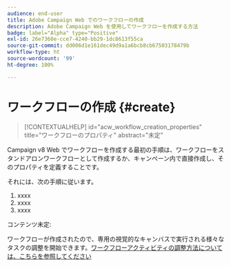 ```yaml
---
audience: end-user
title: Adobe Campaign Web でのワークフローの作成
description: Adobe Campaign Web を使用してワークフローを作成する方法
badge: label="Alpha" type="Positive"
exl-id: 26e7360e-cce7-4240-bb29-1dc8613f55ca
source-git-commit: dd006d1e161dec49d9a1a6bcb8cb67503178479b
workflow-type: ht
source-wordcount: '99'
ht-degree: 100%

---
```



# ワークフローの作成 {#create}

>[!CONTEXTUALHELP]
>id="acw_workflow_creation_properties"
>title="ワークフローのプロパティ"
>abstract="未定"

Campaign v8 Web でワークフローを作成する最初の手順は、ワークフローをスタンドアロンワークフローとして作成するか、キャンペーン内で直接作成し、そのプロパティを定義することです。

それには、次の手順に従います。

1. xxxx
1. xxxx
1. xxxx

コンテンツ未定:

ワークフローが作成されたので、専用の視覚的なキャンバスで実行される様々なタスクの調整を開始できます。[ワークフローアクティビティの調整方法については、こちらを参照してください](build-workflow.md)
